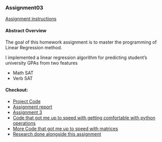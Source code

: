 ### Assignment03

[Assignment instructions](HA3.docx)

#### Abstract Overview

The goal of this homework assignment is to master the programming of Linear Regression method. 

I implemented a linear regression algorithm for predicting student’s university GPAs from two features
- Math SAT
- Verb SAT 

#### Checkout:
- [Project Code](.)
- [Assignment report](Write_up.docx)
- [Assignment 3](main_ha3.py)
- [Code that got me up to speed with getting comfortable with python operations](getting_comfortable.py)
- [More Code that got me up to speed with matrices](getting_comfortable_with_matrices.py)
- [Research done alongside this assignment](../../Research/)